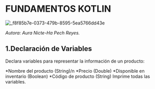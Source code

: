 # FUNDAMENTOS KOTLIN

![_f8f85b7e-0373-479b-8595-5ea5766dd43e](https://github.com/user-attachments/assets/11aa9363-51dd-4d38-b0cd-5bd064ace9ec)

*Autora: Aura Nicte-Ha Pech Reyes.*

## 1.Declaración de Variables
Declara variables para representar la información de un producto:

*Nombre del producto (String)/n
*Precio (Double)
*Disponible en inventario (Boolean)
*Código de producto (String) Imprime todas las variables.
